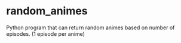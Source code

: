 # random_animes
Python program that can return random animes based on number of episodes. (1 episode per anime)

